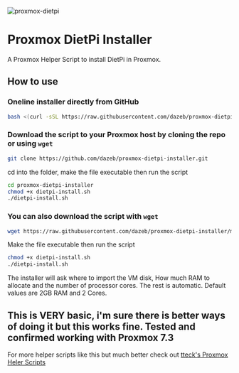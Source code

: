
![proxmox-dietpi](https://user-images.githubusercontent.com/67932890/213890139-61bd9c23-4ed2-49f2-a627-0b303d0a4f8f.png)

# Proxmox DietPi Installer

A Proxmox Helper Script to install DietPi in Proxmox.

## How to use

### Oneline installer directly from GitHub
```sh
bash <(curl -sSL https://raw.githubusercontent.com/dazeb/proxmox-dietpi-installer/main/dietpi-install.sh)
```

### Download the script to your Proxmox host by cloning the repo or using `wget`

```sh
git clone https://github.com/dazeb/proxmox-dietpi-installer.git
```

cd into the folder, make the file executable then run the script
```sh
cd proxmox-dietpi-installer
chmod +x dietpi-install.sh
./dietpi-install.sh
```
### You can also download the script with `wget`
```sh
wget https://raw.githubusercontent.com/dazeb/proxmox-dietpi-installer/main/dietpi-install.sh
```
Make the file executable then run the script
```sh
chmod +x dietpi-install.sh
./dietpi-install.sh
```

The installer will ask where to import the VM disk, How much RAM to allocate and the number of processor cores. The rest is automatic.
Default values are 2GB RAM and 2 Cores.

## This is VERY basic, i'm sure there is better ways of doing it but this works fine. Tested and confirmed working with Proxmox 7.3

For more helper scripts like this but much better check out [tteck's Proxmox Heler Scripts](https://tteck.github.io/Proxmox/)
